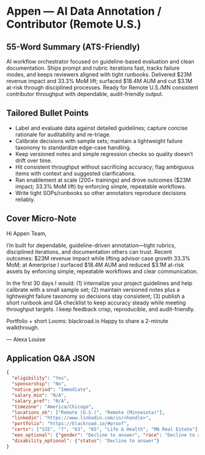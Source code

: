 # Appen — AI Data Annotation / Contributor (Remote U.S.)

## 55-Word Summary (ATS-Friendly)
AI workflow orchestrator focused on guideline-based evaluation and clean documentation. Ships prompt and rubric iterations fast, tracks failure modes, and keeps reviewers aligned with tight runbooks. Delivered $23M revenue impact and 33.3% MoM lift; surfaced $18.4M AUM and cut $3.1M at-risk through disciplined processes. Ready for Remote U.S./MN consistent contributor throughput with dependable, audit-friendly output.

## Tailored Bullet Points
- Label and evaluate data against detailed guidelines; capture concise rationale for auditability and re-triage.
- Calibrate decisions with sample sets; maintain a lightweight failure taxonomy to standardize edge-case handling.
- Keep versioned notes and simple regression checks so quality doesn’t drift over time.
- Hit consistent throughput without sacrificing accuracy; flag ambiguous items with context and suggested clarifications.
- Ran enablement at scale (200+ trainings) and drove outcomes ($23M impact; 33.3% MoM lift) by enforcing simple, repeatable workflows.
- Write tight SOPs/runbooks so other annotators reproduce decisions reliably.

## Cover Micro-Note
Hi Appen Team,

I’m built for dependable, guideline-driven annotation—tight rubrics, disciplined iterations, and documentation others can trust. Recent outcomes: $23M revenue impact while lifting advisor case growth 33.3% MoM; at Ameriprise I surfaced $18.4M AUM and reduced $3.1M at-risk assets by enforcing simple, repeatable workflows and clear communication.

In the first 30 days I would: (1) internalize your project guidelines and help calibrate with a small sample set; (2) maintain versioned notes plus a lightweight failure taxonomy so decisions stay consistent; (3) publish a short runbook and QA checklist to keep accuracy steady while meeting throughput targets. I keep feedback crisp, reproducible, and audit-friendly.

Portfolio + short Looms: blackroad.io
Happy to share a 2-minute walkthrough.

— Alexa Louise

## Application Q&A JSON
```json
{
  "eligibility": "Yes",
  "sponsorship": "No",
  "notice_period": "Immediate",
  "salary_min": "N/A",
  "salary_pref": "N/A",
  "timezone": "America/Chicago",
  "locations_ok": ["Remote (U.S.)", "Remote (Minnesota)"],
  "linkedin": "https://www.linkedin.com/in/<handle>",
  "portfolio": "https://blackroad.io/#proof",
  "certs": ["SIE", "7", "63", "65", "Life & Health", "MN Real Estate"],
  "eeo_optional": {"gender": "Decline to answer", "race": "Decline to answer", "veteran_status": "Decline to answer"},
  "disability_optional": {"status": "Decline to answer"}
}
```
